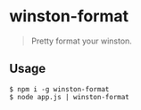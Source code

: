 # winston-format
> Pretty format your winston.

## Usage

```
$ npm i -g winston-format
$ node app.js | winston-format
```
